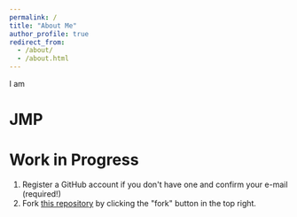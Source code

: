 ```yaml
---
permalink: /
title: "About Me"
author_profile: true
redirect_from: 
  - /about/
  - /about.html
---
```


I am

JMP
======


Work in Progress
======
1. Register a GitHub account if you don't have one and confirm your e-mail (required!)
1. Fork [this repository](https://github.com/academicpages/academicpages.github.io) by clicking the "fork" button in the top right. 

